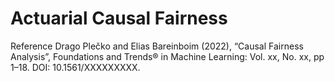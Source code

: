# Actuarial Causal Fairness
Reference 
Drago Plečko and Elias Bareinboim (2022), “Causal Fairness
Analysis”, Foundations and Trends®
in Machine Learning: Vol. xx, No. xx, pp 1–18. DOI:
10.1561/XXXXXXXXX.
